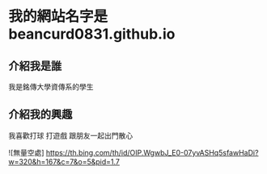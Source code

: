 # 我的網站名字是 beancurd0831.github.io

## 介紹我是誰
我是銘傳大學資傳系的學生

## 介紹我的興趣
我喜歡打球 打遊戲 跟朋友一起出門散心

![無量空處] https://th.bing.com/th/id/OIP.WgwbJ_E0-07yvASHq5sfawHaDi?w=320&h=167&c=7&o=5&pid=1.7
